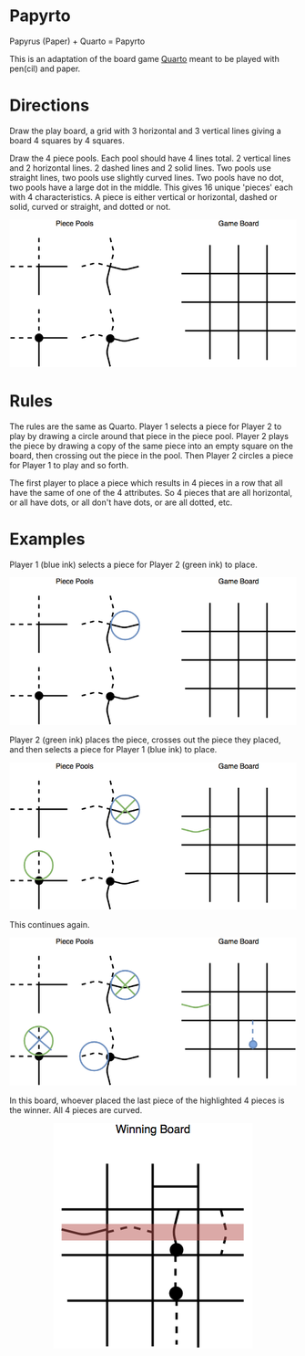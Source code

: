 # Papyrto

Papyrus (Paper) + Quarto = Papyrto

This is an adaptation of the board game [Quarto](https://en.wikipedia.org/wiki/Quarto_(board_game)) meant to be played with pen(cil) and paper.

# Directions

Draw the play board, a grid with 3 horizontal and 3 vertical lines giving a board 4 squares by 4 squares.

Draw the 4 piece pools. Each pool should have 4 lines total. 2 vertical lines and 2 horizontal lines. 2 dashed lines and 2 solid lines. Two pools use straight lines, two pools use slightly curved lines. Two pools have no dot, two pools have a large dot in the middle. This gives 16 unique 'pieces' each with 4 characteristics. A piece is either vertical or horizontal, dashed or solid, curved or straight, and dotted or not.

<p align="center">
  <img src="PiecePools+GameBoard.png">
</p>

# Rules

The rules are the same as Quarto. Player 1 selects a piece for Player 2 to play by drawing a circle around that piece in the piece pool. Player 2 plays the piece by drawing a copy of the same piece into an empty square on the board, then crossing out the piece in the pool. Then Player 2 circles a piece for Player 1 to play and so forth.

The first player to place a piece which results in 4 pieces in a row that all have the same of one of the 4 attributes. So 4 pieces that are all horizontal, or all have dots, or all don't have dots, or are all dotted, etc.

# Examples

Player 1 (blue ink) selects a piece for Player 2 (green ink) to place.

<p align="center">
  <img src="GameStep1.png">
</p>

Player 2 (green ink) places the piece, crosses out the piece they placed, and then selects a piece for Player 1 (blue ink) to place.

<p align="center">
  <img src="GameStep2.png">
</p>

This continues again.

<p align="center">
  <img src="GameStep3.png">
</p>

In this board, whoever placed the last piece of the highlighted 4 pieces is the winner. All 4 pieces are curved.

<p align="center">
  <img src="WinningBoard.png">
</p>
